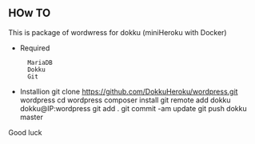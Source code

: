 ## HOw TO

This is package of wordwress for dokku (miniHeroku with Docker)

- Required

        MariaDB
        Dokku
        Git

- Installion
        git clone https://github.com/DokkuHeroku/wordpress.git wordpress
        cd wordpress
        composer install
        git remote add dokku dokku@IP:wordpress
        git add .
        git commit -am update
        git push dokku master

Good luck
